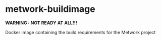 # metwork-buildimage

**WARNING : NOT READY AT ALL!!!**

Docker image containing the build requirements for the Metwork project
